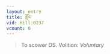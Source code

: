 ```yaml
---
layout: entry
title: གློང་
vid: Hill:0237
vcount: 0
---
```

> To scower DS\.
> Volition: _Voluntary_


